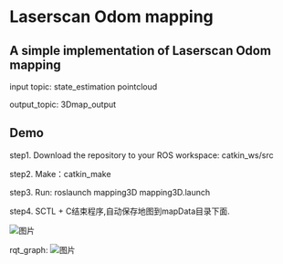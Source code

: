 # Laserscan Odom mapping
## A simple implementation of Laserscan Odom mapping

input topic: state_estimation   pointcloud

output_topic: 3Dmap_output

## Demo

step1. Download the repository to your ROS workspace: catkin_ws/src

step2. Make：catkin_make

step3. Run: roslaunch mapping3D mapping3D.launch

step4.  SCTL + C结束程序,自动保存地图到mapData目录下面.

![图片](https://user-images.githubusercontent.com/57209631/145226786-018401cd-8731-4877-a442-8ab9e5cf6898.png)

rqt_graph:
![图片](https://user-images.githubusercontent.com/57209631/145227064-51b30b34-22c1-4698-8b16-8bc0c11dae28.png)
